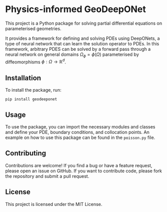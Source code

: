 # Physics-informed GeoDeepONet
This project is a Python package for solving partial differential equations on parameterised geometries.

It provides a framework for defining and solving PDEs using DeepONets, a type of neural network
that can learn the solution operator to PDEs.
In this framework, arbitrary PDES can be solved by a forward pass through a neural network on general domains $\Omega_\phi = \phi(\Omega)$ parameterised by diffeomorphisms $\phi: \Omega \to \mathbb{R}^d$.


## Installation
To install the package, run:

`pip install geodeeponet`

## Usage
To use the package, you can import the necessary modules and classes and define your PDE, boundary conditions, and collocation points. An example on how to use this package can be found in the `poisson.py` file.

## Contributing
Contributions are welcome! If you find a bug or have a feature request, please open an issue on GitHub. If you want to contribute code, please fork the repository and submit a pull request.

## License
This project is licensed under the MIT License.
